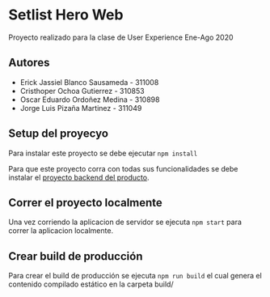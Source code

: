 # Setlist Hero Web

Proyecto realizado para la clase de User Experience Ene-Ago 2020

## Autores
- Erick Jassiel Blanco Sausameda - 311008
- Cristhoper Ochoa Gutierrez - 310853
- Oscar Eduardo Ordoñez Medina - 310898
- Jorge Luis Pizaña Martinez - 311049

## Setup del proyecyo

Para instalar este proyecto se debe ejecutar
`npm install`

Para que este proyecto corra con todas sus funcionalidades se debe instalar el [proyecto backend del producto](https://github.com/ErickJBS/setlist-hero-express).

## Correr el proyecto localmente

Una vez corriendo la aplicacion de servidor se ejecuta `npm start` para correr la aplicacion localmente.

## Crear build de producción

Para crear el build de producción se ejecuta `npm run build` el cual genera el contenido compilado estático en la carpeta build/
